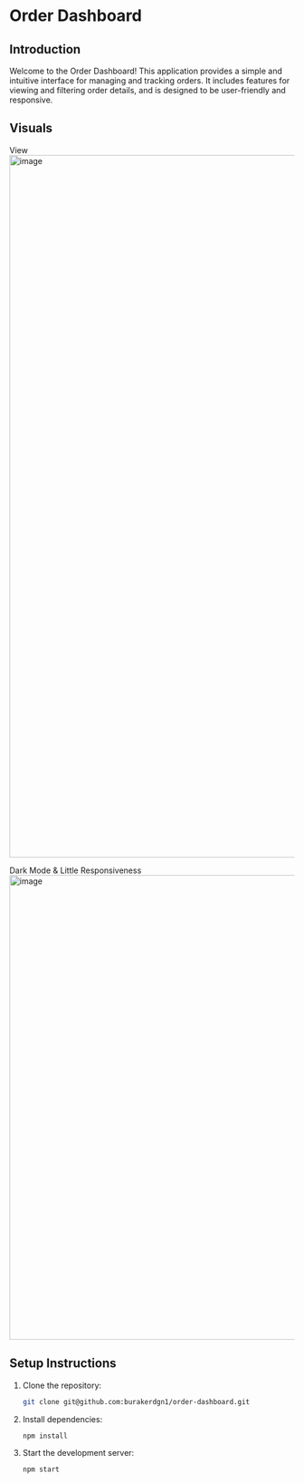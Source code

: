 # Order Dashboard

## Introduction
Welcome to the Order Dashboard! This application provides a simple and intuitive interface for managing and tracking orders. It includes features for viewing and filtering order details, and is designed to be user-friendly and responsive.

## Visuals

View
<img width="1240" alt="image" src="https://github.com/user-attachments/assets/f05bbe71-6e59-4c62-a8b7-5865bedbf757">

Dark Mode & Little Responsiveness
<img width="820" alt="image" src="https://github.com/user-attachments/assets/eab6fb87-f316-4727-96ad-1f0eba97ce88">


## Setup Instructions
1. Clone the repository:
    ```sh
    git clone git@github.com:burakerdgn1/order-dashboard.git
    ```
2. Install dependencies:
    ```sh
    npm install
    ```
3. Start the development server:
    ```sh
    npm start
    ```



